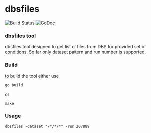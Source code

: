 # dbsfiles

[![Build Status](https://travis-ci.org/vkuznet/dbsfiles.svg?branch=master)](https://travis-ci.org/vkuznet/dbsfiles)
[![GoDoc](https://godoc.org/github.com/vkuznet/dbsfiles?status.svg)](https://godoc.org/github.com/vkuznet/dbsfiles)

### dbsfiles tool
dbsfiles tool designed to get list of files from DBS for provided set of
conditions. So far only dataset pattern and run number is supported.

### Build
to build the tool either use
```
go build
```
or
```
make
```

### Usage
```
dbsfiles -dataset "/*/*/*" -run 207889
```
